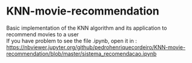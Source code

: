 # KNN-movie-recommendation
Basic implementation of the KNN algorithm and its application to recommend movies to a user </br>
If you have problem to see the file .ipynb, open it in : https://nbviewer.jupyter.org/github/pedrohenriquecordeiro/KNN-movie-recommendation/blob/master/sistema_recomendacao.ipynb
